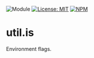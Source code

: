 ![Module](https://img.shields.io/badge/%40platform-util.is-%23EA4E7E.svg)
[![License: MIT](https://img.shields.io/badge/License-MIT-blue.svg)](https://opensource.org/licenses/MIT)
[![NPM](https://img.shields.io/npm/v/@platform/util.is.svg?colorB=blue&style=flat)](https://www.npmjs.com/package/@platform/util.is)
# util.is
Environment flags.
